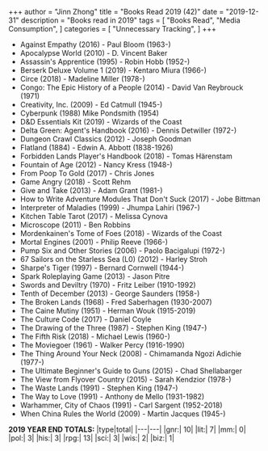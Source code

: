 +++ 
author = "Jinn Zhong" 
title = "Books Read 2019 (42)" 
date = "2019-12-31" 
description = "Books read in 2019" 
tags = [
    "Books Read",
    "Media Consumption",
]
categories = [
    "Unnecessary Tracking",
]
+++

* Against Empathy (2016) - Paul Bloom (1963-)
* Apocalypse World (2010) - D. Vincent Baker
* Assassin's Apprentice (1995) - Robin Hobb (1952-)
* Berserk Deluxe Volume 1 (2019) - Kentaro Miura (1966-)
* Circe (2018) - Madeline Miller (1978-)
* Congo: The Epic History of a People (2014) - David Van Reybrouck (1971)
* Creativity, Inc. (2009) - Ed Catmull (1945-)
* Cyberpunk (1988) Mike Pondsmith (1954)
* D&D Essentials Kit (2019) - Wizards of the Coast
* Delta Green: Agent's Handbook (2016) - Dennis Detwiller (1972-)
* Dungeon Crawl Classics (2012) - Joseph Goodman
* Flatland (1884) - Edwin A. Abbott (1838-1926)
* Forbidden Lands Player's Handbook (2018) - Tomas Härenstam
* Fountain of Age (2012) - Nancy Kress (1948-)
* From Poop To Gold (2017) - Chris Jones
* Game Angry (2018) - Scott Rehm
* Give and Take (2013) - Adam Grant (1981-)
* How to Write Adventure Modules That Don't Suck (2017) - Jobe Bittman
* Interpreter of Maladies (1999) - Jhumpa Lahiri (1967-)
* Kitchen Table Tarot (2017) - Melissa Cynova
* Microscope (2011) - Ben Robbins
* Mordenkainen's Tome of Foes (2018) - Wizards of the Coast
* Mortal Engines (2001) - Philip Reeve (1966-)
* Pump Six and Other Stories (2006) - Paolo Bacigalupi (1972-)
* 67 Sailors on the Starless Sea (L0) (2012) - Harley Stroh
* Sharpe's Tiger (1997) - Bernard Cornwell (1944-)
* Spark Roleplaying Game (2013) - Jason Pitre
* Swords and Deviltry (1970) - Fritz Leiber (1910-1992)
* Tenth of December (2013) - George Saunders (1958-)
* The Broken Lands (1968) - Fred Saberhagen (1930-2007)
* The Caine Mutiny (1951) - Herman Wouk (1915-2019)
* The Culture Code (2017) - Daniel Coyle
* The Drawing of the Three (1987) - Stephen King (1947-)
* The Fifth Risk (2018) - Michael Lewis (1960-)
* The Moviegoer (1961) - Walker Percy (1916-1990)
* The Thing Around Your Neck (2008) - Chimamanda Ngozi Adichie (1977-)
* The Ultimate Beginner's Guide to Guns (2015) - Chad Shellabarger
* The View from Flyover Country (2015) - Sarah Kendzior (1978-)
* The Waste Lands (1991) - Stephen King (1947-)
* The Way to Love (1991) - Anthony de Mello (1931-1982)
* Warhammer, City of Chaos (1991) - Carl Sargent (1952-2018)
* When China Rules the World (2009) - Martin Jacques (1945-)

**2019 YEAR END TOTALS:**
|type|total|
|---|---|
|gnr:| 10|
|lit:| 7|
|mm:| 0|
|pol:| 3|
|his:| 3|
|rpg:| 13|
|sci:| 3|
|wis:| 2|
|biz:| 1|
